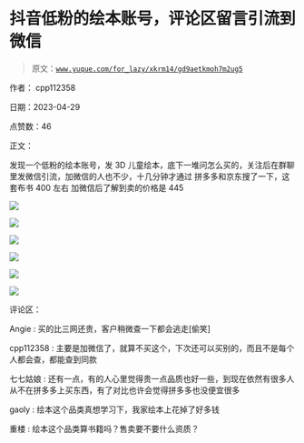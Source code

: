 # 抖音低粉的绘本账号，评论区留言引流到微信

> 原文：[`www.yuque.com/for_lazy/xkrm14/gd9aetkmoh7m2ug5`](https://www.yuque.com/for_lazy/xkrm14/gd9aetkmoh7m2ug5)

作者： cpp112358

日期：2023-04-29

点赞数：46

正文：

发现一个低粉的绘本账号，发 3D 儿童绘本，底下一堆问怎么买的，关注后在群聊里发微信引流，加微信的人也不少，十几分钟才通过 拼多多和京东搜了一下，这套布书 400 左右 加微信后了解到卖的价格是 445

![](img/0d9f29b22874644a65e07156f9e72dcf.png)  

![](img/9b94746dd9e96b7be845fedcfbf94965.png)  

![](img/8ae0fa55655e5831438fc2ca9bf3f4a6.png)  

![](img/4f4f321fe66231e458cec5abeb1ef903.png)  

![](img/da1fa108bf0d33434afc4190f523d421.png)  

![](img/6d1d3504e908e2abb6710ef657f6e05f.png)  

评论区：

Angie : 买的比三网还贵，客户稍微查一下都会逃走[偷笑]

cpp112358 : 主要是加微信了，就算不买这个，下次还可以买别的，而且不是每个人都会查，都能查到同款

七七姑娘 : 还有一点，有的人心里觉得贵一点品质也好一些，到现在依然有很多人从不在拼多多上买东西，有了对比也许会觉得拼多多也没便宜很多

gaoly : 绘本这个品类真想学习下，我家绘本上花掉了好多钱

重楼 : 绘本这个品类算书籍吗？售卖要不要什么资质？



